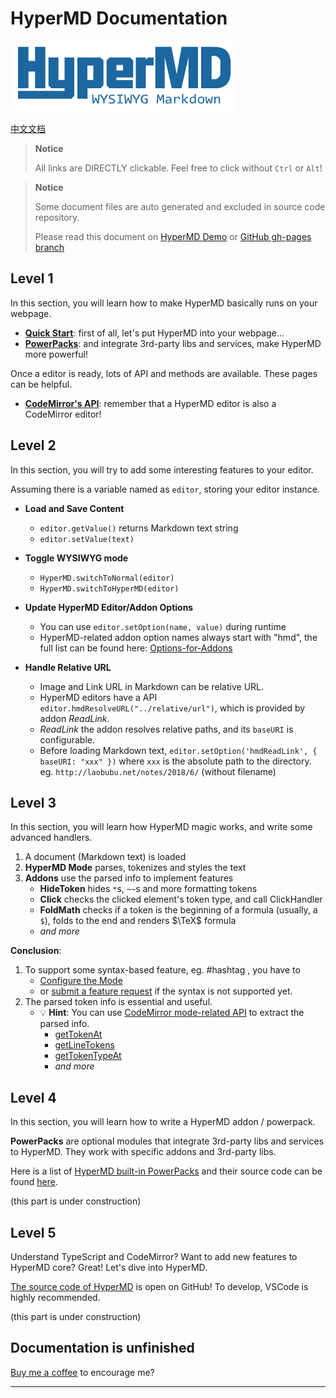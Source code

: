 # HyperMD Documentation

![HyperMD Logo](../demo/logo.png)

[中文文档](./zh-CN/index.md)

> **Notice**
>
> All links are DIRECTLY clickable. Feel free to click without `Ctrl` or `Alt`!

> **Notice**
>
> Some document files are auto generated and excluded in source code repository.
>
> Please read this document on
> [HyperMD Demo](https://laobubu.net/HyperMD/?directOpen#./docs/index.md)
> or
> [GitHub gh-pages branch](https://github.com/laobubu/HyperMD/blob/gh-pages/docs/index.md)

## Level 1

In this section, you will learn how to make HyperMD basically runs on your webpage.

+ [**Quick Start**](./quick-start.md): first of all, let's put HyperMD into your webpage...
+ [**PowerPacks**](./powerpacks.md): and integrate 3rd-party libs and services, make HyperMD more powerful!

Once a editor is ready, lots of API and methods are available. These pages can be helpful.

+ [**CodeMirror's API**](https://codemirror.net/doc/manual.html#api): remember that a HyperMD editor is also a CodeMirror editor!

## Level 2

In this section, you will try to add some interesting features to your editor.

Assuming there is a variable named as `editor`, storing your editor instance.

+ **Load and Save Content**
  - `editor.getValue()` returns Markdown text string
  - `editor.setValue(text)`

+ **Toggle WYSIWYG mode**
  - `HyperMD.switchToNormal(editor)`
  - `HyperMD.switchToHyperMD(editor)`

+ **Update HyperMD Editor/Addon Options**
  - You can use `editor.setOption(name, value)` during runtime
  - HyperMD-related addon option names always start with "hmd",
    the full list can be found here: [Options-for-Addons][]

+ **Handle Relative URL**
  - Image and Link URL in Markdown can be relative URL.
  - HyperMD editors have a API `editor.hmdResolveURL("../relative/url")`, which is provided by addon _ReadLink_.
  - _ReadLink_ the addon resolves relative paths, and its `baseURI` is configurable.
  - Before loading Markdown text, `editor.setOption('hmdReadLink', { baseURI: "xxx" })`
    where `xxx` is the absolute path to the directory. eg. `http://laobubu.net/notes/2018/6/` (without filename)

## Level 3

In this section, you will learn how HyperMD magic works, and write some advanced handlers.

1. A document (Markdown text) is loaded
2. __HyperMD Mode__ parses, tokenizes and styles the text
3. __Addons__ use the parsed info to implement features
   + __HideToken__ hides `*`s, `~~`s and more formatting tokens
   + __Click__ checks the clicked element's token type, and call ClickHandler
   + __FoldMath__ checks if a token is the beginning of a formula (usually, a `$`), folds to the end and renders $\TeX$ formula
   + _and more_

**Conclusion**:

1. To support some syntax-based feature, eg. #hashtag , you have to
   - [Configure the Mode](./options-for-mode.md)
   - or [submit a feature request](https://github.com/laobubu/HyperMD/issues/new) if the syntax is not supported yet.
2. The parsed token info is essential and useful.
   - :bulb: **Hint**: You can use [CodeMirror mode-related API](https://codemirror.net/doc/manual.html#api_mode) to extract the parsed info.
     + [getTokenAt](https://codemirror.net/doc/manual.html#getTokenAt)
     + [getLineTokens](https://codemirror.net/doc/manual.html#getLineTokens)
     + [getTokenTypeAt](https://codemirror.net/doc/manual.html#getTokenTypeAt)
     + _and more_

## Level 4

In this section, you will learn how to write a HyperMD addon / powerpack.

**PowerPacks** are optional modules that integrate 3rd-party libs and services to HyperMD.
They work with specific addons and 3rd-party libs.

Here is a list of [HyperMD built-in PowerPacks](./powerpacks.md) and their source code can be found [here](https://github.com/laobubu/HyperMD/tree/master/src/powerpack).

(this part is under construction)

## Level 5

Understand TypeScript and CodeMirror? Want to add new features to HyperMD core? Great! Let's dive into HyperMD.

[The source code of HyperMD](https://github.com/laobubu/HyperMD/) is open on GitHub! To develop, VSCode is highly recommended.

(this part is under construction)

## Documentation is unfinished

[Buy me a coffee](https://laobubu.net/donate.html) to encourage me?

-----

[options-for-addons]: ./options-for-addons.md
